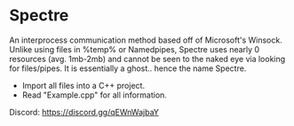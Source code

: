 # Spectre
An interprocess communication method based off of Microsoft's Winsock. Unlike using files in %temp% or Namedpipes, Spectre uses nearly 0 resources (avg. 1mb-2mb) and cannot be seen to the naked eye via looking for files/pipes. It is essentially a ghost.. hence the name Spectre.

- Import all files into a C++ project.
- Read "Example.cpp" for all information.

Discord: https://discord.gg/qEWnWajbaY
